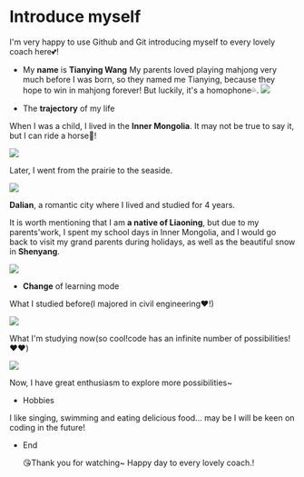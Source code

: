# Introduce myself
I'm very happy to use Github and Git introducing myself to every lovely coach here:two_hearts:!

- My **name** is **Tianying Wang**
My parents loved playing mahjong very much before I was born, so they named me Tianying, because they hope to win in mahjong forever! But luckily, it's a homophone:sweat_drops:.
![](https://img2.baidu.com/it/u=3722810492,2279788198&fm=253&fmt=auto&app=138&f=PNG?w=500&h=375)

- The **trajectory** of my life

When I was a child, I lived in the **Inner Mongolia**. 
It may not be true to say it, but I can ride a horse:horse:!

![](http://m.qpic.cn/psc?/V10KWAOP3ntr9n/TmEUgtj9EK6.7V8ajmQrEKP*hFhzUSRi88BUYImAADHDMrzZIhq51hvTMYbZhqjTlgp93ehwIUAIssjYmMTN0fPrzEvLhkgWvXBttlPa6zI!/b&bo=OAQ4BAAAAAABFzA!&rf=viewer_4)

Later, I went from the prairie to the seaside.

![](http://m.qpic.cn/psc?/V10KWAOP3ntr9n/TmEUgtj9EK6.7V8ajmQrEFprIftNiCYlD.pH35jmN2QYtNLemkGthSUxkcLj65X4rCwEWgOeHt2UxsGeDHueEzKdjJILvZ1nX88.bgLPl5U!/b&bo=OAQ4BAAAAAABFzA!&rf=viewer_4)

**Dalian**, a romantic city where I lived and studied for 4 years.

It is worth mentioning that I am **a native of Liaoning**, but due to my parents'work, I spent my school days in Inner Mongolia, and I would go back to visit my grand parents during holidays, as well as the beautiful snow in **Shenyang**.

![](http://m.qpic.cn/psc?/V10KWAOP3ntr9n/TmEUgtj9EK6.7V8ajmQrEIM.EyUYXUjrNx10nzGhHlzNA3KE7RWCm7iWp4tAaeYIlKTJK7eRCWvdK6TKLZwB5HOziOPQ.zz7cYI9M1vk5L4!/b&bo=oAU4BAAAAAABJ5k!&rf=viewer_4)

- **Change** of learning mode
 
 What I studied before(I majored in civil engineering:heart:!) 

![](http://m.qpic.cn/psc?/V10KWAOP3ntr9n/TmEUgtj9EK6.7V8ajmQrECyLqkI7BNNV199ldr0NW1LTWikDk1WDricbFq.aeVhEJn5gJ8UJfK9ltzt0bEJSvimtNpA7HyT9qz92vCTOkdA!/b&bo=oAU4BAAAAAABN4k!&rf=viewer_4)

What I'm studying now(so cool!code has an infinite number of possibilities!:heart::heart:)

![](http://m.qpic.cn/psc?/V10KWAOP3ntr9n/TmEUgtj9EK6.7V8ajmQrEOXVmrErv*g79NTY2Lft.MWVks6MBi5FRctd2hgu8lWejuM2eHZs0eikMfTa1IVTRqb3V9BKoEoKfptBT8vFLDU!/b&bo=OAQ4BAAAAAABFzA!&rf=viewer_4)

Now, I have great enthusiasm to explore more possibilities~

- Hobbies

I like singing, swimming and eating delicious food... may be I will be keen on coding in the future!

- End
  
  :kissing_heart:Thank you for watching~ Happy day to every lovely coach.!

